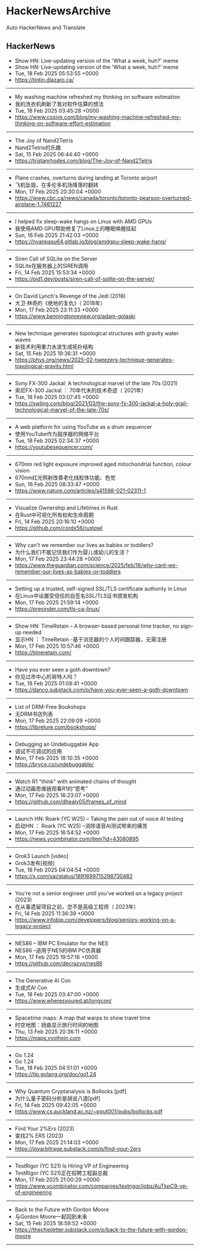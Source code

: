 # HackerNewsArchive
Auto HackerNews and Translate

## HackerNews
* Show HN: Live-updating version of the 'What a week, huh?' meme
* Show HN: Live-updating version of the 'What a week, huh?' meme
* Tue, 18 Feb 2025 05:53:55 +0000
* https://tintin.dlazaro.ca/
----
* My washing machine refreshed my thinking on software estimation
* 我的洗衣机刷新了我对软件估算的想法
* Tue, 18 Feb 2025 03:45:28 +0000
* https://www.cosive.com/blog/my-washing-machine-refreshed-my-thinking-on-software-effort-estimation
----
* The Joy of Nand2Tetris
* Nand2Tetris的乐趣
* Sat, 15 Feb 2025 06:44:40 +0000
* https://tristanrhodes.com/blog/The-Joy-of-Nand2Tetris
----
* Plane crashes, overturns during landing at Toronto airport
* 飞机坠毁，在多伦多机场降落时翻转
* Mon, 17 Feb 2025 20:30:04 +0000
* https://www.cbc.ca/news/canada/toronto/toronto-pearson-overturned-airplane-1.7461227
----
* I helped fix sleep-wake hangs on Linux with AMD GPUs
* 我使用AMD GPU帮助修复了Linux上的睡眠唤醒挂起
* Sun, 16 Feb 2025 21:42:03 +0000
* https://nyanpasu64.gitlab.io/blog/amdgpu-sleep-wake-hang/
----
* Siren Call of SQLite on the Server
* SQLite在服务器上的SIREN调用
* Fri, 14 Feb 2025 15:53:34 +0000
* https://pid1.dev/posts/siren-call-of-sqlite-on-the-server/
----
* On David Lynch's Revenge of the Jedi (2018)
* 大卫·林奇的《绝地的复仇》（ 2018年）
* Mon, 17 Feb 2025 23:11:33 +0000
* https://www.benningtonreview.org/adam-golaski
----
* New technique generates topological structures with gravity water waves
* 新技术利用重力水波生成拓扑结构
* Sat, 15 Feb 2025 19:36:31 +0000
* https://phys.org/news/2025-02-tweezers-technique-generates-topological-gravity.html
----
* Sony FX-300 Jackal: A technological marvel of the late 70s (2021)
* 索尼FX-300 Jackal ： 70年代末的技术奇迹（ 2021年）
* Tue, 18 Feb 2025 03:07:45 +0000
* https://swling.com/blog/2021/03/the-sony-fx-300-jackal-a-holy-grail-technological-marvel-of-the-late-70s/
----
* A web platform for using YouTube as a drum sequencer
* 使用YouTube作为鼓序器的网络平台
* Tue, 18 Feb 2025 02:34:37 +0000
* https://youtubesequencer.com/
----
* 670nm red light exposure improved aged mitochondrial function, colour vision
* 670nm红光照射改善老化线粒体功能、色觉
* Sun, 16 Feb 2025 08:33:47 +0000
* https://www.nature.com/articles/s41598-021-02311-1
----
* Visualize Ownership and Lifetimes in Rust
* 在Rust中可视化所有权和生命周期
* Fri, 14 Feb 2025 20:16:10 +0000
* https://github.com/cordx56/rustowl
----
* Why can't we remember our lives as babies or toddlers?
* 为什么我们不能记住我们作为婴儿或幼儿的生活？
* Mon, 17 Feb 2025 23:44:28 +0000
* https://www.theguardian.com/science/2025/feb/16/why-cant-we-remember-our-lives-as-babies-or-toddlers
----
* Setting up a trusted, self-signed SSL/TLS certificate authority in Linux
* 在Linux中设置受信任的自签名SSL/TLS证书颁发机构
* Mon, 17 Feb 2025 21:59:14 +0000
* https://previnder.com/tls-ca-linux/
----
* Show HN: TimeRetain – A browser-based personal time tracker, no sign-up needed
* 显示HN ： TimeRetain -基于浏览器的个人时间跟踪器，无需注册
* Mon, 17 Feb 2025 10:57:46 +0000
* https://timeretain.com/
----
* Have you ever seen a goth downtown?
* 你见过市中心的哥特人吗？
* Tue, 18 Feb 2025 01:08:41 +0000
* https://danco.substack.com/p/have-you-ever-seen-a-goth-downtown
----
* List of DRM-Free Bookshops
* 无DRM书店列表
* Mon, 17 Feb 2025 22:09:09 +0000
* https://libreture.com/bookshops/
----
* Debugging an Undebuggable App
* 调试不可调试的应用
* Mon, 17 Feb 2025 18:10:35 +0000
* https://bryce.co/undebuggable/
----
* Watch R1 "think" with animated chains of thought
* 通过动画思维链观看R1的“思考”
* Mon, 17 Feb 2025 16:23:07 +0000
* https://github.com/dhealy05/frames_of_mind
----
* Launch HN: Roark (YC W25) – Taking the pain out of voice AI testing
* 启动HN ： Roark (YC W25) –消除语音AI测试带来的痛苦
* Mon, 17 Feb 2025 16:54:52 +0000
* https://news.ycombinator.com/item?id=43080895
----
* Grok3 Launch [video]
* Grok3发布[视频]
* Tue, 18 Feb 2025 04:04:54 +0000
* https://x.com/xai/status/1891699715298730482
----
* You're not a senior engineer until you've worked on a legacy project (2023)
* 在从事遗留项目之前，您不是高级工程师（ 2023年）
* Fri, 14 Feb 2025 11:36:39 +0000
* https://www.infobip.com/developers/blog/seniors-working-on-a-legacy-project
----
* NES86 – IBM PC Emulator for the NES
* NES86 –适用于NES的IBM PC仿真器
* Mon, 17 Feb 2025 19:57:16 +0000
* https://github.com/decrazyo/nes86
----
* The Generative AI Con
* 生成式AI Con
* Tue, 18 Feb 2025 03:47:00 +0000
* https://www.wheresyoured.at/longcon/
----
* Spacetime maps: A map that warps to show travel time
* 时空地图：扭曲显示旅行时间的地图
* Thu, 13 Feb 2025 20:36:11 +0000
* https://maps.vvolhejn.com
----
* Go 1.24
* Go 1.24
* Tue, 18 Feb 2025 04:51:01 +0000
* https://tip.golang.org/doc/go1.24
----
* Why Quantum Cryptanalysis is Bollocks [pdf]
* 为什么量子密码分析是胡说八道[pdf]
* Fri, 14 Feb 2025 09:42:05 +0000
* https://www.cs.auckland.ac.nz/~pgut001/pubs/bollocks.pdf
----
* Find Your 2%Ers (2023)
* 查找2% ERS (2023)
* Mon, 17 Feb 2025 21:14:03 +0000
* https://joyarbitrage.substack.com/p/find-your-2ers
----
* TestRigor (YC S21) Is Hiring VP of Engineering
* TestRigor (YC S21)正在招聘工程副总裁
* Mon, 17 Feb 2025 21:00:29 +0000
* https://www.ycombinator.com/companies/testrigor/jobs/AuTkpC9-vp-of-engineering
----
* Back to the Future with Gordon Moore
* 与Gordon Moore一起回到未来
* Sat, 15 Feb 2025 18:59:52 +0000
* https://thechipletter.substack.com/p/back-to-the-future-with-gordon-moore
----

